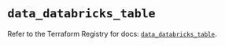# `data_databricks_table`

Refer to the Terraform Registry for docs: [`data_databricks_table`](https://registry.terraform.io/providers/databricks/databricks/1.84.0/docs/data-sources/table).
